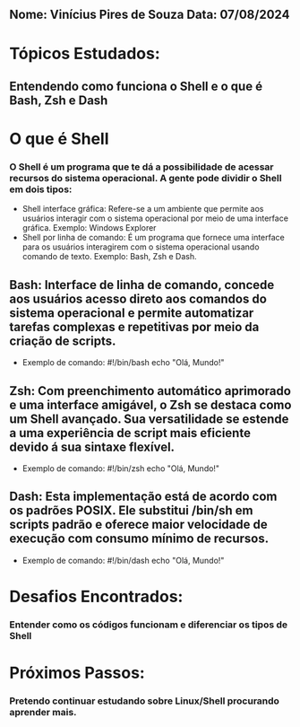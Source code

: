 ## Nome: Vinícius Pires de Souza Data: 07/08/2024
# Tópicos Estudados: 
## Entendendo como funciona o Shell e o que é Bash, Zsh e Dash 
# O que é Shell
### O Shell é um programa que te dá a possibilidade de acessar recursos do sistema operacional. A gente pode dividir o Shell  em dois tipos:
- Shell interface gráfica: Refere-se a um ambiente que permite aos usuários interagir com o sistema operacional por meio de uma interface gráfica. Exemplo: Windows Explorer
- Shell por linha de comando: É um programa que fornece uma interface para os usuários interagirem com o sistema operacional usando comando de texto. Exemplo: Bash, Zsh e Dash.
## Bash: Interface de linha de comando, concede aos usuários acesso direto aos comandos do sistema operacional e permite automatizar tarefas complexas e repetitivas por meio da criação de scripts.
- Exemplo de comando:
#!/bin/bash
echo "Olá, Mundo!"
## Zsh: Com preenchimento automático aprimorado e uma interface amigável, o Zsh se destaca como um Shell avançado. Sua versatilidade se estende a uma experiência de script mais eficiente devido á sua sintaxe flexível.
- Exemplo de comando:
#!/bin/zsh
echo "Olá, Mundo!"
## Dash:  Esta implementação está de acordo com os padrões POSIX. Ele substitui /bin/sh em scripts padrão e oferece maior velocidade de execução com consumo mínimo de recursos.
- Exemplo de comando:
#!/bin/dash
echo "Olá, Mundo!"

# Desafios Encontrados: 
### Entender como os códigos funcionam e diferenciar os tipos de Shell

# Próximos Passos:
### Pretendo continuar estudando sobre Linux/Shell procurando aprender mais.